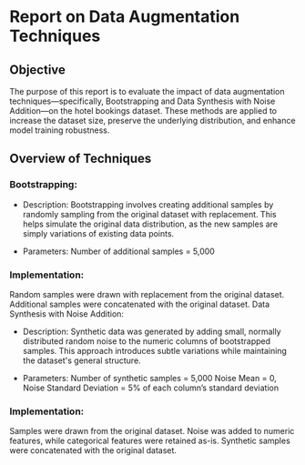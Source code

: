 # Report on Data Augmentation Techniques

## Objective

The purpose of this report is to evaluate the impact of data augmentation techniques—specifically, Bootstrapping and Data Synthesis with Noise Addition—on the hotel bookings dataset. These methods are applied to increase the dataset size, preserve the underlying distribution, and enhance model training robustness.


## Overview of Techniques

### Bootstrapping:

- Description: Bootstrapping involves creating additional samples by randomly sampling from the original dataset with replacement. This helps simulate the original data distribution, as the new samples are simply variations of existing data points.

- Parameters: Number of additional samples = 5,000

### Implementation:

Random samples were drawn with replacement from the original dataset.
Additional samples were concatenated with the original dataset.
Data Synthesis with Noise Addition:

- Description: Synthetic data was generated by adding small, normally distributed random noise to the numeric columns of bootstrapped samples. This approach introduces subtle variations while maintaining the dataset's general structure.

- Parameters:
Number of synthetic samples = 5,000
Noise Mean = 0, Noise Standard Deviation = 5% of each column’s standard deviation

### Implementation:

Samples were drawn from the original dataset.
Noise was added to numeric features, while categorical features were retained as-is.
Synthetic samples were concatenated with the original dataset.

